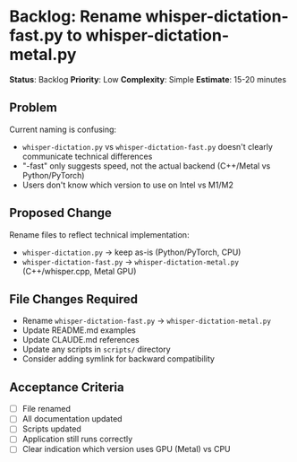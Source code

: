 # Backlog: Rename whisper-dictation-fast.py to whisper-dictation-metal.py

**Status**: Backlog
**Priority**: Low
**Complexity**: Simple
**Estimate**: 15-20 minutes

## Problem

Current naming is confusing:
- `whisper-dictation.py` vs `whisper-dictation-fast.py` doesn't clearly communicate technical differences
- "-fast" only suggests speed, not the actual backend (C++/Metal vs Python/PyTorch)
- Users don't know which version to use on Intel vs M1/M2

## Proposed Change

Rename files to reflect technical implementation:
- `whisper-dictation.py` → keep as-is (Python/PyTorch, CPU)
- `whisper-dictation-fast.py` → `whisper-dictation-metal.py` (C++/whisper.cpp, Metal GPU)

## File Changes Required

- Rename `whisper-dictation-fast.py` → `whisper-dictation-metal.py`
- Update README.md examples
- Update CLAUDE.md references
- Update any scripts in `scripts/` directory
- Consider adding symlink for backward compatibility

## Acceptance Criteria

- [ ] File renamed
- [ ] All documentation updated
- [ ] Scripts updated
- [ ] Application still runs correctly
- [ ] Clear indication which version uses GPU (Metal) vs CPU
